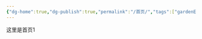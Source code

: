 ```yaml
---
{"dg-home":true,"dg-publish":true,"permalink":"/首页/","tags":["gardenEntry"],"dgPassFrontmatter":true,"noteIcon":""}
---
```



这里是首页1